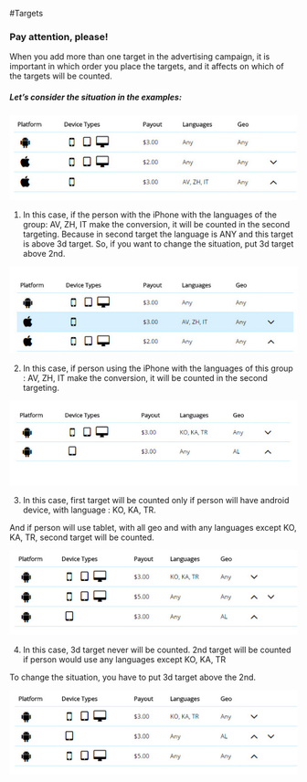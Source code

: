 #Targets


### Pay attention, please!



When you add more than one target in the advertising campaign, it is important in which order you place the targets, and it affects on which of the targets will be counted.


##### Let’s consider the situation in the examples:

![](images/target1.jpg)

1)	In this case, if the person with the iPhone with the languages of the group: AV, ZH, IT  make the conversion, it will be counted in the second targeting. Because in second target the language is ANY and this target is above 3d target. So, if you want to change the situation, put 3d target above 2nd. 


![](images/target-2.jpg)

2) In this case, if person using the iPhone  with the languages of this group : AV, ZH, IT  make the conversion, it will be counted in the second targeting.

![](images/targets-3.jpg)

3) In this case, first target will be counted only if person will have android device, with language : KO, KA, TR. 

And if person will use tablet, with all geo and with any languages except  KO, KA, TR, second target will be counted.

![](images/target4.jpg)

4) In this case, 3d target never will be counted. 2nd target will be counted if person would use any languages except  KO, KA, TR

To change the situation, you have to put 3d target above the 2nd.

![](images/target5.jpg)

